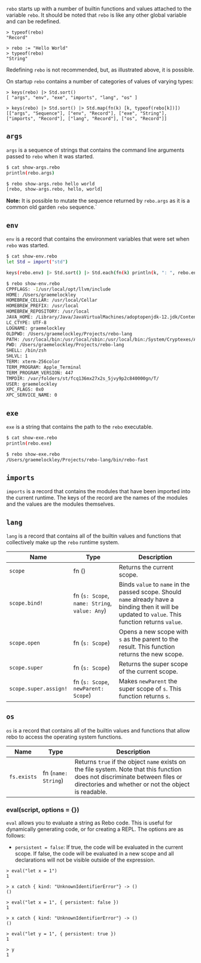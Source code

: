 `rebo` starts up with a number of builtin functions and values attached to the variable `rebo`.  It should be noted that `rebo` is like any other global variable and can be redefined.

```rebo
> typeof(rebo)
"Record"

> rebo := "Hello World"
> typeof(rebo)
"String"
```

Redefining `rebo` is not recommended, but, as illustrated above, it is possible.

On startup `rebo` contains a number of categories of values of varying types:

```rebo-repl
> keys(rebo) |> Std.sort()
[ "args", "env", "exe", "imports", "lang", "os" ]

> keys(rebo) |> Std.sort() |> Std.map(fn(k) [k, typeof(rebo[k])])
[["args", "Sequence"], ["env", "Record"], ["exe", "String"], ["imports", "Record"], ["lang", "Record"], ["os", "Record"]]
```

## `args`

`args` is a sequence of strings that contains the command line arguments passed to `rebo` when it was started.

```bash
$ cat show-args.rebo
println(rebo.args)

$ rebo show-args.rebo hello world
[rebo, show-args.rebo, hello, world]
```

**Note:** It is possible to mutate the sequence returned by `rebo.args` as it is a common old garden `rebo` sequence.`

## `env`

`env` is a record that contains the environment variables that were set when `rebo` was started.

```bash
$ cat show-env.rebo 
let Std = import("std")

keys(rebo.env) |> Std.sort() |> Std.each(fn(k) println(k, ": ", rebo.env[k]))

$ rebo show-env.rebo 
CPPFLAGS: -I/usr/local/opt/llvm/include
HOME: /Users/graemelockley
HOMEBREW_CELLAR: /usr/local/Cellar
HOMEBREW_PREFIX: /usr/local
HOMEBREW_REPOSITORY: /usr/local
JAVA_HOME: /Library/Java/JavaVirtualMachines/adoptopenjdk-12.jdk/Contents/Home
LC_CTYPE: UTF-8
LOGNAME: graemelockley
OLDPWD: /Users/graemelockley/Projects/rebo-lang
PATH: /usr/local/bin:/usr/local/sbin:/usr/local/bin:/System/Cryptexes/App/usr/bin:/usr/bin:/bin:/usr/sbin:/sbin:/usr/local/share/dotnet:~/.dotnet/tools:/Library/Apple/usr/bin:/var/run/com.apple.security.cryptexd/codex.system/bootstrap/usr/local/bin:/var/run/com.apple.security.cryptexd/codex.system/bootstrap/usr/bin:/var/run/com.apple.security.cryptexd/codex.system/bootstrap/usr/appleinternal/bin:/Users/graemelockley/Projects/rebo-lang/bin
PWD: /Users/graemelockley/Projects/rebo-lang
SHELL: /bin/zsh
SHLVL: 1
TERM: xterm-256color
TERM_PROGRAM: Apple_Terminal
TERM_PROGRAM_VERSION: 447
TMPDIR: /var/folders/st/fcq136mx27x2s_5jvy9p2c840000gn/T/
USER: graemelockley
XPC_FLAGS: 0x0
XPC_SERVICE_NAME: 0
```

## `exe`

`exe` is a string that contains the path to the `rebo` executable.

```bash
$ cat show-exe.rebo
println(rebo.exe)

$ rebo show-exe.rebo
/Users/graemelockley/Projects/rebo-lang/bin/rebo-fast
```

## `imports`

`imports` is a record that contains the modules that have been imported into the current runtime.  The keys of the record are the names of the modules and the values are the modules themselves.

## `lang`

`lang` is a record that contains all of the builtin values and functions that collectively make up the `rebo` runtime system.

| Name | Type | Description |
| ---- | ---- | ----------- |
| `scope` | fn () | Returns the current scope. |
| `scope.bind!` | fn (`s: Scope`, `name: String`, `value: Any`) | Binds `value` to `name` in the passed scope. Should `name` already have a binding then it will be updated to `value`.  This function returns `value`. |
| `scope.open` | fn (`s: Scope`) | Opens a new scope with `s` as the parent to the result.  This function returns the new scope. |
| `scope.super` | fn (`s: Scope`) | Returns the super scope of the current scope. |
| `scope.super.assign!` | fn (`s: Scope`, `newParent: Scope`) | Makes `newParent` the super scope of `s`.  This function returns `s`. |

## `os`

`os` is a record that contains all of the builtin values and functions that allow rebo to access the operating system functions.

| Name | Type | Description |
| ---- | ---- | ----------- |
| `fs.exists` | fn (`name: String`) | Returns `true` if the object `name` exists on the file system.  Note that this function does not discriminate between files or directories and whether or not the object is readable. |

### eval(script, options = {})

`eval` allows you to evaluate a string as Rebo code.  This is useful for dynamically generating code, or for creating a REPL.  The options are as follows:

- `persistent = false`: If true, the code will be evaluated in the current scope.  If false, the code will be evaluated in a new scope and all declarations will not be visible outside of the expression.

```rebo-repl
> eval("let x = 1")
1

> x catch { kind: "UnknownIdentifierError"} -> ()
()

> eval("let x = 1", { persistent: false })
1

> x catch { kind: "UnknownIdentifierError"} -> ()
()

> eval("let y = 1", { persistent: true })
1

> y
1
```
